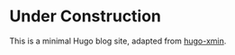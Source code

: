# Under Construction

This is a minimal Hugo blog site, adapted from
[hugo-xmin](https://github.com/yihui/hugo-xmin).
